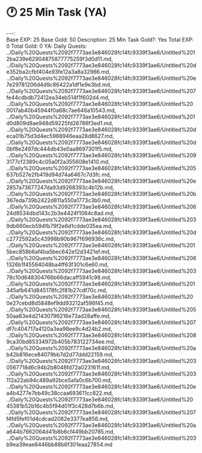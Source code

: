 # 🕐 25 Min Task (YA)

---:  
Base EXP: 25
Base Gold: 50
Description: 25 Min Task
Gold?: Yes
Total EXP: 0
Total Gold: 0
YA: Daily Quests: ../Daily%20Quests%2092f7773ae3e846028fc14fc9339f3ae6/Untitled%2012ba239e62904875877775259f3d0d11.md, ../Daily%20Quests%2092f7773ae3e846028fc14fc9339f3ae6/Untitled%20de352ba2cfbf404e93fe12a3a8a32966.md, ../Daily%20Quests%2092f7773ae3e846028fc14fc9339f3ae6/Untitled%20e7e29781206d4d9c86422a1df1e9e3bd.md, ../Daily%20Quests%2092f7773ae3e846028fc14fc9339f3ae6/Untitled%207fe44cdbdb72412ea34eb514f1f602d4.md, ../Daily%20Quests%2092f7773ae3e846028fc14fc9339f3ae6/Untitled%200017ab40b45944f0a68c7ae646a10543.md, ../Daily%20Quests%2092f7773ae3e846028fc14fc9339f3ae6/Untitled%201d0d809d8ae948d59225fd26786f3ed1.md, ../Daily%20Quests%2092f7773ae3e846028fc14fc9339f3ae6/Untitled%20deca01b75d3d4ec5988946eaa28d8627.md, ../Daily%20Quests%2092f7773ae3e846028fc14fc9339f3ae6/Untitled%20d0bf8e2497dc444db43e0aa8697301f5.md, ../Daily%20Quests%2092f7773ae3e846028fc14fc9339f3ae6/Untitled%2093177cf2389c4c05a0f2a355608e1410.md, ../Daily%20Quests%2092f7773ae3e846028fc14fc9339f3ae6/Untitled%205637b527e2fb419d94d74a6467c7d3fc.md, ../Daily%20Quests%2092f7773ae3e846028fc14fc9339f3ae6/Untitled%20e2857a73677247da93d9268393c4b12b.md, ../Daily%20Quests%2092f7773ae3e846028fc14fc9339f3ae6/Untitled%20b367eda739b2422d811a550a1773c3b0.md, ../Daily%20Quests%2092f7773ae3e846028fc14fc9339f3ae6/Untitled%20624d8534dbd143c2b3e4424f1064c8ad.md, ../Daily%20Quests%2092f7773ae3e846028fc14fc9339f3ae6/Untitled%2039db660ecb594fb79f2e6d1cdde035ea.md, ../Daily%20Quests%2092f7773ae3e846028fc14fc9339f3ae6/Untitled%20dc2772592a5c43998b90b967f696936c.md, ../Daily%20Quests%2092f7773ae3e846028fc14fc9339f3ae6/Untitled%2015bec858b6af4ba5bec642e12d3421ef.md, ../Daily%20Quests%2092f7773ae3e846028fc14fc9339f3ae6/Untitled%2061326b1f45594048ba4ff63f301c6e60.md, ../Daily%20Quests%2092f7773ae3e846028fc14fc9339f3ae6/Untitled%20378c10d648304766b66dacaff5941c98.md, ../Daily%20Quests%2092f7773ae3e846028fc14fc9339f3ae6/Untitled%201345afb641d845178fc2f81b27cdf70c.md, ../Daily%20Quests%2092f7773ae3e846028fc14fc9339f3ae6/Untitled%200e27cebd8d5848ef9dd93212af596f45.md, ../Daily%20Quests%2092f7773ae3e846028fc14fc9339f3ae6/Untitled%20550aa83e4d21430796216e73ad28affe.md, ../Daily%20Quests%2092f7773ae3e846028fc14fc9339f3ae6/Untitled%207df7c404717a4120a3ea98ee9c4d24b2.md, ../Daily%20Quests%2092f7773ae3e846028fc14fc9339f3ae6/Untitled%2089ca30bd85334972b405b783122734ee.md, ../Daily%20Quests%2092f7773ae3e846028fc14fc9339f3ae6/Untitled%20ab42b816ece84079bb7d2d77ddd22159.md, ../Daily%20Quests%2092f7773ae3e846028fc14fc9339f3ae6/Untitled%2030567718d6c94b2b8048fd72a023161f.md, ../Daily%20Quests%2092f7773ae3e846028fc14fc9339f3ae6/Untitled%203112a22ab94c489a92bce5afa0c6b700.md, ../Daily%20Quests%2092f7773ae3e846028fc14fc9339f3ae6/Untitled%20ea4b4277e7bb49c38ccaa693611cc822.md, ../Daily%20Quests%2092f7773ae3e846028fc14fc9339f3ae6/Untitled%2045381b52b16c4b5f94d01f3c428d7b6b.md, ../Daily%20Quests%2092f7773ae3e846028fc14fc9339f3ae6/Untitled%207f4fd5fef01d4cdcad2082e3377ea856.md, ../Daily%20Quests%2092f7773ae3e846028fc14fc9339f3ae6/Untitled%20aa644b7662064d41b8b6cf449bb20785.md, ../Daily%20Quests%2092f7773ae3e846028fc14fc9339f3ae6/Untitled%203b9ea39eae8446bb88b6f301eaa27854.md
